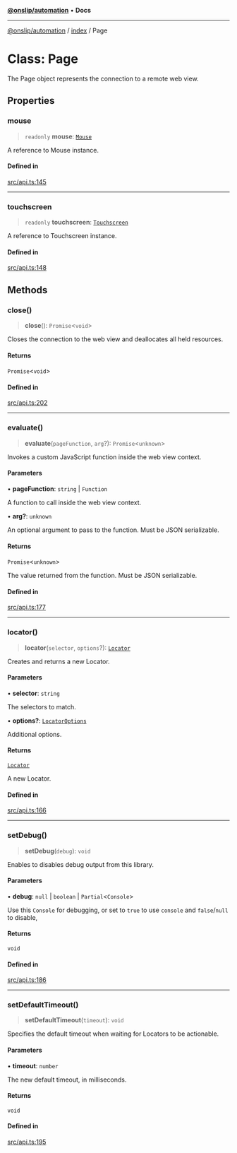 [**@onslip/automation**](../../README.md) • **Docs**

***

[@onslip/automation](../../README.md) / [index](../README.md) / Page

# Class: Page

The Page object represents the connection to a remote web view.

## Properties

### mouse

> `readonly` **mouse**: [`Mouse`](Mouse.md)

A reference to Mouse instance.

#### Defined in

[src/api.ts:145](https://github.com/Onslip/automation/blob/2da2b00dbee8df6079d79d0e64badbbab41233bf/src/api.ts#L145)

***

### touchscreen

> `readonly` **touchscreen**: [`Touchscreen`](Touchscreen.md)

A reference to Touchscreen instance.

#### Defined in

[src/api.ts:148](https://github.com/Onslip/automation/blob/2da2b00dbee8df6079d79d0e64badbbab41233bf/src/api.ts#L148)

## Methods

### close()

> **close**(): `Promise`\<`void`\>

Closes the connection to the web view and deallocates all held resources.

#### Returns

`Promise`\<`void`\>

#### Defined in

[src/api.ts:202](https://github.com/Onslip/automation/blob/2da2b00dbee8df6079d79d0e64badbbab41233bf/src/api.ts#L202)

***

### evaluate()

> **evaluate**(`pageFunction`, `arg`?): `Promise`\<`unknown`\>

Invokes a custom JavaScript function inside the web view context.

#### Parameters

• **pageFunction**: `string` \| `Function`

A function to call inside the web view context.

• **arg?**: `unknown`

An optional argument to pass to the function. Must be JSON serializable.

#### Returns

`Promise`\<`unknown`\>

The value returned from the function. Must be JSON serializable.

#### Defined in

[src/api.ts:177](https://github.com/Onslip/automation/blob/2da2b00dbee8df6079d79d0e64badbbab41233bf/src/api.ts#L177)

***

### locator()

> **locator**(`selector`, `options`?): [`Locator`](Locator.md)

Creates and returns a new Locator.

#### Parameters

• **selector**: `string`

The selectors to match.

• **options?**: [`LocatorOptions`](../interfaces/LocatorOptions.md)

Additional options.

#### Returns

[`Locator`](Locator.md)

A new Locator.

#### Defined in

[src/api.ts:166](https://github.com/Onslip/automation/blob/2da2b00dbee8df6079d79d0e64badbbab41233bf/src/api.ts#L166)

***

### setDebug()

> **setDebug**(`debug`): `void`

Enables to disables debug output from this library.

#### Parameters

• **debug**: `null` \| `boolean` \| `Partial`\<`Console`\>

Use this `Console` for debugging, or set to `true` to use `console` and `false`/`null` to disable,

#### Returns

`void`

#### Defined in

[src/api.ts:186](https://github.com/Onslip/automation/blob/2da2b00dbee8df6079d79d0e64badbbab41233bf/src/api.ts#L186)

***

### setDefaultTimeout()

> **setDefaultTimeout**(`timeout`): `void`

Specifies the default timeout when waiting for Locators to be actionable.

#### Parameters

• **timeout**: `number`

The new default timeout, in milliseconds.

#### Returns

`void`

#### Defined in

[src/api.ts:195](https://github.com/Onslip/automation/blob/2da2b00dbee8df6079d79d0e64badbbab41233bf/src/api.ts#L195)
